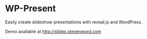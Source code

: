 WP-Present
==========

Easily create slideshow presentations with reveal.js and WordPress.

Demo available at http://slides.stevenword.com
